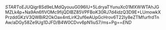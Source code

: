 $START$oEJUQigr8Sd9eLMdQyouuG096lU+5LdryaTYunuXc01MXWWTAhJGMZLk4p+Na9An6fIVOMc9fijQDlBZ85VPFBoK30RJ7d4idzQ3D9E+LUmowkXPrzddGKzV3QWBiR2OkOax4ntLirK2uf6eAUpGcHrov6T22Iy8eZTMfurfrdTnAw/aDGy58Ze9Ug1DJFD/B4W0CDvv6pN1iuS7/ms+Pg==$END$